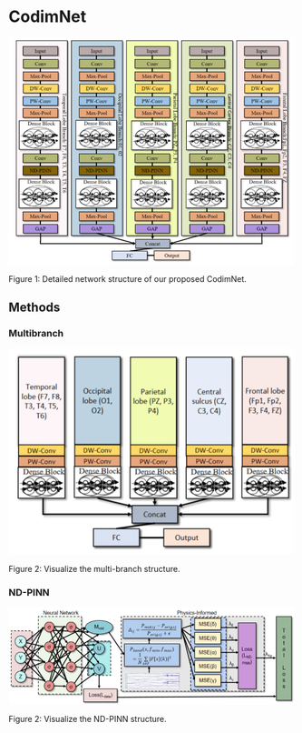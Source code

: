# CodimNet

![](figures/CodimNet.jpg)

Figure 1: Detailed network structure of our proposed CodimNet.

## Methods

### Multibranch

![](figures/Multibranch.jpg)

Figure 2: Visualize the multi-branch structure.

### ND-PINN

![](figures/ND-PINN.jpg)

Figure 2: Visualize the ND-PINN structure.
